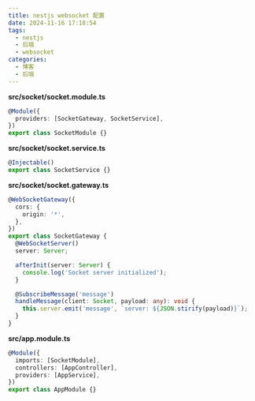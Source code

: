 ```yaml
---
title: nestjs websocket 配置
date: 2024-11-16 17:18:54
tags:
  - nestjs
  - 后端
  - websocket
categories:
  - 博客
  - 后端
---
```


**src/socket/socket.module.ts**
```ts
@Module({
  providers: [SocketGateway, SocketService],
})
export class SocketModule {}
```
**src/socket/socket.service.ts**
```ts
@Injectable()
export class SocketService {}
```
**src/socket/socket.gateway.ts**
```ts
@WebSocketGateway({
  cors: {
    origin: '*',
  },
})
export class SocketGateway {
  @WebSocketServer()
  server: Server;

  afterInit(server: Server) {
    console.log('Socket server initialized');
  }

  @SubscribeMessage('message')
  handleMessage(client: Socket, payload: any): void {
    this.server.emit('message', `server: ${JSON.stirify(payload)}`);
  }
}
```
**src/app.module.ts**
```ts
@Module({
  imports: [SocketModule],
  controllers: [AppController],
  providers: [AppService],
})
export class AppModule {}
```